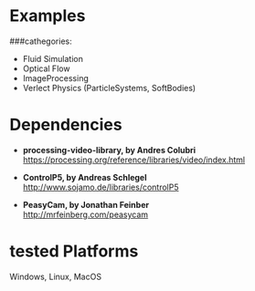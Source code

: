 # Examples

###cathegories:


+ Fluid Simulation
+ Optical Flow
+ ImageProcessing
+ Verlect Physics (ParticleSystems, SoftBodies)



# Dependencies

 - **processing-video-library, by Andres Colubri**<br>
   https://processing.org/reference/libraries/video/index.html
   
 - **ControlP5, by Andreas Schlegel**<br>
   http://www.sojamo.de/libraries/controlP5
   
 - **PeasyCam, by Jonathan Feinber**<br>
   http://mrfeinberg.com/peasycam


# tested Platforms
Windows, Linux, MacOS
